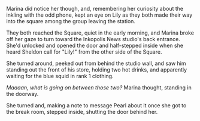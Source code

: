 Marina did notice her though, and, remembering her curiosity about the inkling with the odd phone, kept an eye on Lily as they both made their way into the square among the group leaving the station.

They both reached the Square, quiet in the early morning, and Marina broke off her gaze to turn toward the Inkopolis News studio's back entrance. She'd unlocked and opened the door and half-stepped inside when she heard Sheldon call for "Lily!" from the other side of the Square.

She turned around, peeked out from behind the studio wall, and saw him standing out the front of his store, holding two hot drinks, and apparently waiting for the blue squid in rank 1 clothing.

*Maaaan, what is going on between those two?* Marina thought, standing in the doorway.

She turned and, making a note to message Pearl about it once she got to the break room, stepped inside, shutting the door behind her.